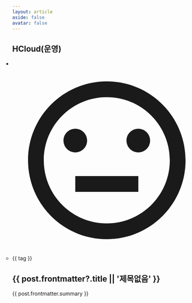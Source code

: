 ```yaml
---
layout: article 
aside: false 
avatar: false
---
```


<script setup>
import { data as hcloud } from './hcloud.data.js' 
import Avatar from '../../.vitepress/theme/components/Avatar.vue'  
</script> 
<section v-if="hcloud.length"> 
  <h1 class="mt-12 mb-8 !text-3xl font-bold">HCloud(운영)</h1>
  <ul class="grid grid-cols-1 gap-4 !px-0 !list-none sm:grid-cols-2 lg:grid-cols-3"> 
    <li v-for="post in hcloud" class="mb-6 border">  
      <div class="group relative overflow-hidden">
        <a :href="post.url.replace('/pages','')" class="block aspect-[5/4] border-b">
          <img v-if="post.frontmatter?.thumbnail" :src="post.frontmatter.thumbnail" class="object-cover w-full h-full" />
          <div v-else class="flex justify-center items-center w-full h-full bg-zinc-100 text-zinc-300">
            <div class="w-full h-full max-w-40 max-h-40 p-4">
              <svg xmlns="http://www.w3.org/2000/svg" viewBox="0 0 24 24" fill="currentColor"><path d="M12 22C6.47715 22 2 17.5228 2 12C2 6.47715 6.47715 2 12 2C17.5228 2 22 6.47715 22 12C22 17.5228 17.5228 22 12 22ZM12 20C16.4183 20 20 16.4183 20 12C20 7.58172 16.4183 4 12 4C7.58172 4 4 7.58172 4 12C4 16.4183 7.58172 20 12 20ZM8 14H16V16H8V14ZM8 11C7.17157 11 6.5 10.3284 6.5 9.5C6.5 8.67157 7.17157 8 8 8C8.82843 8 9.5 8.67157 9.5 9.5C9.5 10.3284 8.82843 11 8 11ZM16 11C15.1716 11 14.5 10.3284 14.5 9.5C14.5 8.67157 15.1716 8 16 8C16.8284 8 17.5 8.67157 17.5 9.5C17.5 10.3284 16.8284 11 16 11Z"></path></svg>
            </div>
          </div>
        </a>
        <div class="absolute top-0 -bottom-2 inset-x-0 flex justify-between items-end px-4 pb-6 pointer-events-none bg-gradient-to-t group-hover:from-zinc-900/80 group-hover:to-zinc-900/0">
          <Avatar :name="post.frontmatter.author" :date="post.frontmatter.created" type="minimal" class="avatar w-fit pointer-events-auto" />
        </div>
      </div>
      <ul v-if="post.frontmatter.tags" class="!my-4 !px-4 border-b">
        <li v-for="tag in post.frontmatter.tags" class="inline-block mr-1 mb-1.5 last:mb-4">
          <a :href="`/tags/${tag}`" class="block px-2 rounded-2xl text-sm leading-6 bg-zinc-100 dark:bg-zinc-700">{{ tag }}</a>
        </li>
      </ul>
      <a :href="post.url.replace('/pages','')">
        <h1 class="!mx-4 !text-2xl !leading-snug !font-bold">{{ post.frontmatter?.title || '제목없음' }}</h1>
        <p class="!mx-4 mb-5 line-clamp-4 text-sm font-normal !leading-6">{{ post.frontmatter.summary }}</p>
      </a>
    </li>
  </ul>
</section>

<style scoped>
  section {
    word-break: keep-all;
  }
  section ul {
    padding-inline-start: 0;
  }
  section ul li {
    margin-top: 0;
  }
  section a, section a:hover {
    color: inherit;
    text-decoration: inherit;
  }
  .avatar :deep(a ~ div) {
    opacity: 0;
  }
  .avatar :deep(a), .avatar :deep(a:hover), .avatar :deep(span) {
    color: #fff;
  }
  @media (hover: hover) {
    .group:hover .avatar :deep(a ~ div) {
      opacity: 1;
    }
  }
</style>
